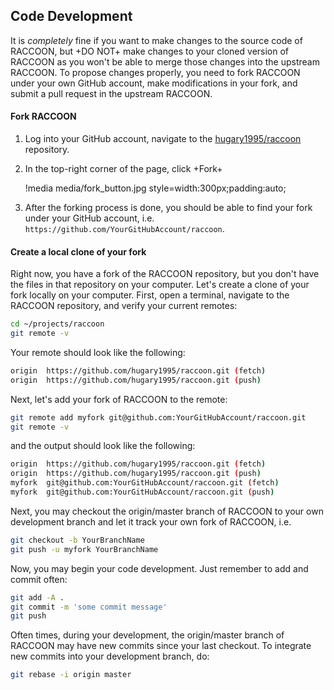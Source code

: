 ## Code Development

It is *completely* fine if you want to make changes to the source code of RACCOON, but +DO NOT+ make changes to your cloned version of RACCOON as you won't be able to merge those changes into the upstream RACCOON. To propose changes properly, you need to fork RACCOON under your own GitHub account, make modifications in your fork, and submit a pull request in the upstream RACCOON.

#### Fork RACCOON

1. Log into your GitHub account, navigate to the [hugary1995/raccoon](https://github.com/hugary1995/raccoon) repository.
2. In the top-right corner of the page, click +Fork+

   !media media/fork_button.jpg
          style=width:300px;padding:auto;

3. After the forking process is done, you should be able to find your fork under your GitHub account, i.e. `https://github.com/YourGitHubAccount/raccoon`.

#### Create a local clone of your fork

Right now, you have a fork of the RACCOON repository, but you don't have the files in that repository on your computer. Let's create a clone of your fork locally on your computer. First, open a terminal, navigate to the RACCOON repository, and verify your current remotes:

```bash
cd ~/projects/raccoon
git remote -v
```

Your remote should look like the following:

```bash
origin	https://github.com/hugary1995/raccoon.git (fetch)
origin	https://github.com/hugary1995/raccoon.git (push)
```

Next, let's add your fork of RACCOON to the remote:

```bash
git remote add myfork git@github.com:YourGitHubAccount/raccoon.git
git remote -v
```

and the output should look like the following:

```bash
origin	https://github.com/hugary1995/raccoon.git (fetch)
origin	https://github.com/hugary1995/raccoon.git (push)
myfork	git@github.com:YourGitHubAccount/raccoon.git (fetch)
myfork	git@github.com:YourGitHubAccount/raccoon.git (push)
```

Next, you may checkout the origin/master branch of RACCOON to your own development branch and let it track your own fork of RACCOON, i.e.

```bash
git checkout -b YourBranchName
git push -u myfork YourBranchName
```

Now, you may begin your code development. Just remember to add and commit often:

```bash
git add -A .
git commit -m 'some commit message'
git push
```

Often times, during your development, the origin/master branch of RACCOON may have new commits since your last checkout. To integrate new commits into your development branch, do:

```bash
git rebase -i origin master
```
